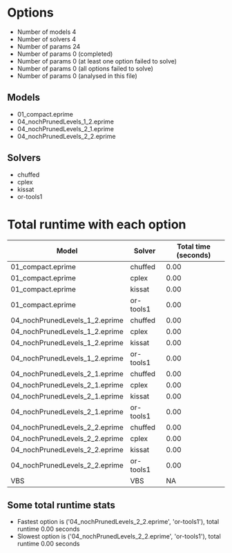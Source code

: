 

# Options


- Number of models         4
- Number of solvers        4
- Number of params        24
- Number of params         0 (completed)
- Number of params         0 (at least one option failed to solve)
- Number of params         0 (all options failed to solve)
- Number of params         0 (analysed in this file)


## Models


 - 01_compact.eprime
 - 04_nochPrunedLevels_1_2.eprime
 - 04_nochPrunedLevels_2_1.eprime
 - 04_nochPrunedLevels_2_2.eprime


## Solvers


 - chuffed
 - cplex
 - kissat
 - or-tools1


# Total runtime with each option


 | Model | Solver | Total time (seconds) | 
 | -- | -- | -- | 
 | 01_compact.eprime | chuffed | 0.00 | 
 | 01_compact.eprime | cplex | 0.00 | 
 | 01_compact.eprime | kissat | 0.00 | 
 | 01_compact.eprime | or-tools1 | 0.00 | 
 | 04_nochPrunedLevels_1_2.eprime | chuffed | 0.00 | 
 | 04_nochPrunedLevels_1_2.eprime | cplex | 0.00 | 
 | 04_nochPrunedLevels_1_2.eprime | kissat | 0.00 | 
 | 04_nochPrunedLevels_1_2.eprime | or-tools1 | 0.00 | 
 | 04_nochPrunedLevels_2_1.eprime | chuffed | 0.00 | 
 | 04_nochPrunedLevels_2_1.eprime | cplex | 0.00 | 
 | 04_nochPrunedLevels_2_1.eprime | kissat | 0.00 | 
 | 04_nochPrunedLevels_2_1.eprime | or-tools1 | 0.00 | 
 | 04_nochPrunedLevels_2_2.eprime | chuffed | 0.00 | 
 | 04_nochPrunedLevels_2_2.eprime | cplex | 0.00 | 
 | 04_nochPrunedLevels_2_2.eprime | kissat | 0.00 | 
 | 04_nochPrunedLevels_2_2.eprime | or-tools1 | 0.00 | 
 | VBS | VBS | NA | 


## Some total runtime stats


 - Fastest option is ('04_nochPrunedLevels_2_2.eprime', 'or-tools1'), total runtime 0.00 seconds
 - Slowest option is ('04_nochPrunedLevels_2_2.eprime', 'or-tools1'), total runtime 0.00 seconds
